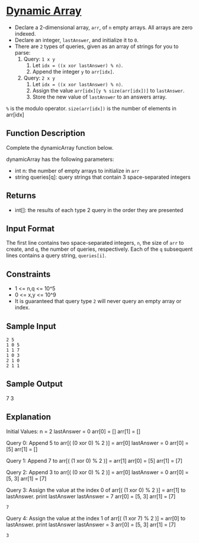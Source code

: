 # [Dynamic Array](https://www.hackerrank.com/challenges/dynamic-array)

- Declare a 2-dimensional array, `arr`, of `n` empty arrays. All arrays are zero
  indexed.
- Declare an integer, `lastAnswer`, and initialize it to `0`.
- There are `2` types of queries, given as an array of strings for you to parse:
    1. Query: `1 x y`
        1. Let `idx = ((x xor lastAnswer) % n)`.
        2. Append the integer `y` to `arr[idx]`.
    2. Query: `2 x y`
        1. Let `idx = ((x xor lastAnswer) % n)`.
        2. Assign the value `arr[idx][y % size(arr[idx])]` to `lastAnswer`.
        3. Store the new value of `lastAnswer` to an answers array.

`%` is the modulo operator.
`size(arr[idx])` is the number of elements in arr[idx]

## Function Description

Complete the dynamicArray function below.

dynamicArray has the following parameters:
- int n: the number of empty arrays to initialize in `arr`
- string queries[q]: query strings that contain 3 space-separated integers

## Returns

- int[]: the results of each type 2 query in the order they are presented

## Input Format

The first line contains two space-separated integers, `n`, the size of `arr` to
create, and `q`, the number of queries, respectively.
Each of the `q` subsequent lines contains a query string, `queries[i]`.

## Constraints

- 1 <= n,q <= 10^5
- 0 <= x,y <= 10^9
- It is guaranteed that query type `2` will never query an empty array or index.

## Sample Input

```
2 5
1 0 5
1 1 7
1 0 3
2 1 0
2 1 1
```

## Sample Output

7
3

## Explanation

Initial Values:
n = 2
lastAnswer = 0
arr[0] = []
arr[1] = []

Query 0: Append 5 to arr[( (0 xor 0) % 2 )] = arr[0]
lastAnswer = 0
arr[0] = [5]
arr[1] = []

Query 1: Append 7 to arr[( (1 xor 0) % 2 )] = arr[1]
arr[0] = [5]
arr[1] = [7]

Query 2: Append 3 to arr[( (0 xor 0) % 2 )] = arr[0]
lastAnswer = 0
arr[0] = [5, 3]
arr[1] = [7]

Query 3: Assign the value at the index 0 of arr[( (1 xor 0) % 2 )] = arr[1] to
lastAnswer. print lastAnswer
lastAnswer = 7
arr[0] = [5, 3]
arr[1] = [7]
```
7
```

Query 4: Assign the value at the index 1 of arr[( (1 xor 7) % 2 )] = arr[0] to
lastAnswer. print lastAnswer
lastAnswer = 3
arr[0] = [5, 3]
arr[1] = [7]
```
3
```
